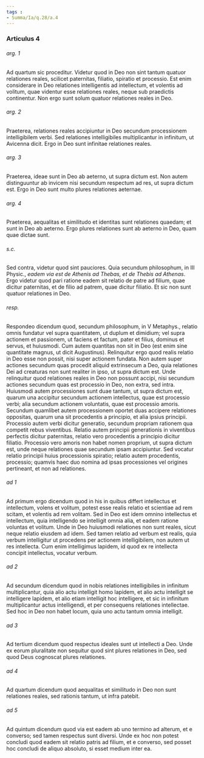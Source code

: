 ```yaml
---
tags : 
- Summa/Ia/q.28/a.4
---
```


### Articulus 4

###### arg. 1
Ad quartum sic proceditur. Videtur quod in Deo non sint tantum quatuor relationes reales, scilicet paternitas, filiatio, spiratio et processio. Est enim considerare in Deo relationes intelligentis ad intellectum, et volentis ad volitum, quae videntur esse relationes reales, neque sub praedictis continentur. Non ergo sunt solum quatuor relationes reales in Deo.

###### arg. 2
Praeterea, relationes reales accipiuntur in Deo secundum processionem intelligibilem verbi. Sed relationes intelligibiles multiplicantur in infinitum, ut Avicenna dicit. Ergo in Deo sunt infinitae relationes reales.

###### arg. 3
Praeterea, ideae sunt in Deo ab aeterno, ut supra dictum est. Non autem distinguuntur ab invicem nisi secundum respectum ad res, ut supra dictum est. Ergo in Deo sunt multo plures relationes aeternae.

###### arg. 4
Praeterea, aequalitas et similitudo et identitas sunt relationes quaedam; et sunt in Deo ab aeterno. Ergo plures relationes sunt ab aeterno in Deo, quam quae dictae sunt.

###### s.c.
Sed contra, videtur quod sint pauciores. Quia secundum philosophum, in III Physic., *eadem via est de Athenis ad Thebas, et de Thebis ad Athenas*. Ergo videtur quod pari ratione eadem sit relatio de patre ad filium, quae dicitur paternitas, et de filio ad patrem, quae dicitur filiatio. Et sic non sunt quatuor relationes in Deo.

###### resp.
Respondeo dicendum quod, secundum philosophum, in V Metaphys., relatio omnis fundatur vel supra quantitatem, ut duplum et dimidium; vel supra actionem et passionem, ut faciens et factum, pater et filius, dominus et servus, et huiusmodi. Cum autem quantitas non sit in Deo (est enim sine quantitate magnus, ut dicit Augustinus). Relinquitur ergo quod realis relatio in Deo esse non possit, nisi super actionem fundata. Non autem super actiones secundum quas procedit aliquid extrinsecum a Deo, quia relationes Dei ad creaturas non sunt realiter in ipso, ut supra dictum est. Unde relinquitur quod relationes reales in Deo non possunt accipi, nisi secundum actiones secundum quas est processio in Deo, non extra, sed intra. Huiusmodi autem processiones sunt duae tantum, ut supra dictum est, quarum una accipitur secundum actionem intellectus, quae est processio verbi; alia secundum actionem voluntatis, quae est processio amoris. Secundum quamlibet autem processionem oportet duas accipere relationes oppositas, quarum una sit procedentis a principio, et alia ipsius principii. Processio autem verbi dicitur generatio, secundum propriam rationem qua competit rebus viventibus. Relatio autem principii generationis in viventibus perfectis dicitur paternitas, relatio vero procedentis a principio dicitur filiatio. Processio vero amoris non habet nomen proprium, ut supra dictum est, unde neque relationes quae secundum ipsam accipiuntur. Sed vocatur relatio principii huius processionis spiratio; relatio autem procedentis, processio; quamvis haec duo nomina ad ipsas processiones vel origines pertineant, et non ad relationes.

###### ad 1
Ad primum ergo dicendum quod in his in quibus differt intellectus et intellectum, volens et volitum, potest esse realis relatio et scientiae ad rem scitam, et volentis ad rem volitam. Sed in Deo est idem omnino intellectus et intellectum, quia intelligendo se intelligit omnia alia, et eadem ratione voluntas et volitum. Unde in Deo huiusmodi relationes non sunt reales, sicut neque relatio eiusdem ad idem. Sed tamen relatio ad verbum est realis, quia verbum intelligitur ut procedens per actionem intelligibilem, non autem ut res intellecta. Cum enim intelligimus lapidem, id quod ex re intellecta concipit intellectus, vocatur verbum.

###### ad 2
Ad secundum dicendum quod in nobis relationes intelligibiles in infinitum multiplicantur, quia alio actu intelligit homo lapidem, et alio actu intelligit se intelligere lapidem, et alio etiam intelligit hoc intelligere, et sic in infinitum multiplicantur actus intelligendi, et per consequens relationes intellectae. Sed hoc in Deo non habet locum, quia uno actu tantum omnia intelligit.

###### ad 3
Ad tertium dicendum quod respectus ideales sunt ut intellecti a Deo. Unde ex eorum pluralitate non sequitur quod sint plures relationes in Deo, sed quod Deus cognoscat plures relationes.

###### ad 4
Ad quartum dicendum quod aequalitas et similitudo in Deo non sunt relationes reales, sed rationis tantum, ut infra patebit.

###### ad 5
Ad quintum dicendum quod via est eadem ab uno termino ad alterum, et e converso; sed tamen respectus sunt diversi. Unde ex hoc non potest concludi quod eadem sit relatio patris ad filium, et e converso, sed posset hoc concludi de aliquo absoluto, si esset medium inter ea.

